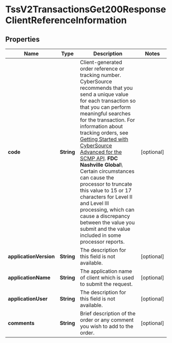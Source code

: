
# TssV2TransactionsGet200ResponseClientReferenceInformation

## Properties
Name | Type | Description | Notes
------------ | ------------- | ------------- | -------------
**code** | **String** | Client-generated order reference or tracking number. CyberSource recommends that you send a unique value for each transaction so that you can perform meaningful searches for the transaction.  For information about tracking orders, see [Getting Started with CyberSource Advanced for the SCMP API](http://apps.cybersource.com/library/documentation/dev_guides/Getting_Started_SCMP/html/wwhelp/wwhimpl/js/html/wwhelp.htm).  **FDC Nashville Global**\\ Certain circumstances can cause the processor to truncate this value to 15 or 17 characters for Level II and Level III processing, which can cause a discrepancy between the value you submit and the value included in some processor reports.  |  [optional]
**applicationVersion** | **String** | The description for this field is not available. |  [optional]
**applicationName** | **String** | The application name of client which is used to submit the request. |  [optional]
**applicationUser** | **String** | The description for this field is not available. |  [optional]
**comments** | **String** | Brief description of the order or any comment you wish to add to the order. |  [optional]



